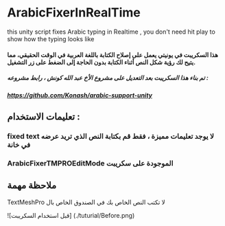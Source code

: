 # ArabicFixerInRealTime
this unity script fixes Arabic typing in Realtime , you don't need hit play to show how the typing looks like

#### هذا السكريبت في يونيتي يعمل على إصلاح الكتابة باللغة العربية في الوقت الحقيقي، مما يتيح لك رؤية شكل النص أثناء الكتابة بدون الحاجة إلى الضغط على زر التشغيل.

##### تم بناء هذا السكريبت بعد التعديل على مشروع الأخ عبد الله كونش ، رابط مشروعه : 
#####  https://github.com/Konash/arabic-support-unity

## تعليمات الاستخدام : 
###  fixed text  لا يوجد  تعليمات مميزة ، فقط قم بكتابة النص الذي تريد عرضه في خانة  
### ArabicFixerTMPROEditMode الموجودة على سكريبت 

## ملاحظة مهمة
TextMeshPro لا تكتب النص الخاص بك في الصندوق الخاص بال 

![قبل استخدام السكريبت] (./tuturial/Before.png)
